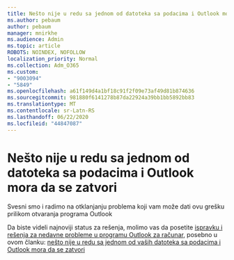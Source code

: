 ```yaml
---
title: Nešto nije u redu sa jednom od datoteka sa podacima i Outlook mora da se zatvori
ms.author: pebaum
author: pebaum
manager: mnirkhe
ms.audience: Admin
ms.topic: article
ROBOTS: NOINDEX, NOFOLLOW
localization_priority: Normal
ms.collection: Adm_O365
ms.custom:
- "9003094"
- "5849"
ms.openlocfilehash: a61f149d4a1bf18c91f2f09e73af49d81b874636
ms.sourcegitcommit: 981880f6141278b87da22924a39bb1bb5892bb83
ms.translationtype: MT
ms.contentlocale: sr-Latn-RS
ms.lasthandoff: 06/22/2020
ms.locfileid: "44847087"
---
```

# <a name="something-is-wrong-with-one-of-your-data-files-and-outlook-needs-to-close"></a>Nešto nije u redu sa jednom od datoteka sa podacima i Outlook mora da se zatvori

Svesni smo i radimo na otklanjanju problema koji vam može dati ovu grešku prilikom otvaranja programa Outlook

Da biste videli najnoviji status za rešenja, molimo vas da posetite [ispravku i rešenja za nedavne probleme u programu Outlook za računar](https://support.microsoft.com/office/ecf61305-f84f-4e13-bb73-95a214ac1230), posebno u ovom članku: [nešto nije u redu sa jednom od vaših datoteka sa podacima i Outlook mora da se zatvori](https://support.microsoft.com/office/a3b59934-2446-4f2a-bd25-58f88188b9b2)
